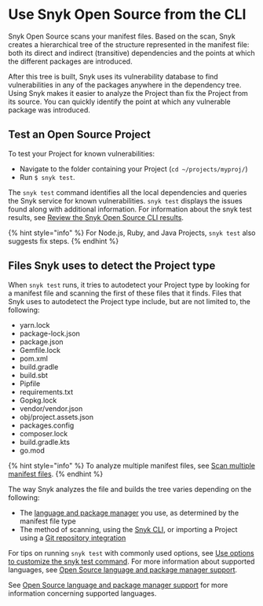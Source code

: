 # Use Snyk Open Source from the CLI

Snyk Open Source scans your manifest files. Based on the scan, Snyk creates a hierarchical tree of the structure represented in the manifest file: both its direct and indirect (transitive) dependencies and the points at which the different packages are introduced.

After this tree is built, Snyk uses its vulnerability database to find vulnerabilities in any of the packages anywhere in the dependency tree. Using Snyk makes it easier to analyze the Project than fix the Project from its source. You can quickly identify the point at which any vulnerable package was introduced.

## Test an Open Source Project

To test your Project for known vulnerabilities:

* Navigate to the folder containing your Project (`cd ~/projects/myproj/`)
* Run `$ snyk test`.

The `snyk test` command identifies all the local dependencies and queries the Snyk service for known vulnerabilities. `snyk test` displays the issues found along with additional information. For information about the snyk test results, see [Review the Snyk Open Source CLI results](../../../scan-application-code/snyk-open-source/use-snyk-open-source-from-the-cli/review-the-snyk-open-source-cli-results.md).

{% hint style="info" %}
For Node.js, Ruby, and Java Projects, `snyk test` also suggests fix steps.
{% endhint %}

## Files Snyk uses to detect the Project type

When `snyk test` runs, it tries to autodetect your Project type by looking for a manifest file and scanning the first of these files that it finds. Files that Snyk uses to autodetect the Project type include, but are not limited to, the following:

* yarn.lock
* package-lock.json
* package.json
* Gemfile.lock
* pom.xml
* build.gradle
* build.sbt
* Pipfile
* requirements.txt
* Gopkg.lock
* vendor/vendor.json
* obj/project.assets.json
* packages.config
* composer.lock
* build.gradle.kts
* go.mod

{% hint style="info" %}
&#x20;To analyze multiple manifest files, see [Scan multiple manifest files](https://app.gitbook.com/o/-M4tdxG8qotLgGZnLpFR/s/-MdwVZ6HOZriajCf5nXH/\~/changes/5224/scan-application-code/snyk-open-source/use-snyk-open-source-from-the-cli/use-options-to-customize-the-snyk-test-command#scan-multiple-manifest-files).
{% endhint %}

The way Snyk analyzes the file and builds the tree varies depending on the following:

* The [language and package manager](../../supported-languages-and-frameworks/supported-languages-frameworks-and-feature-availability-overview.md) you use, as determined by the manifest file type
* The method of scanning, using the [Snyk CLI](../../../snyk-cli/), or importing a Project using a [Git repository integration](../../../integrations/git-repository-scm-integrations/)

For tips on running `snyk test` with commonly used options, see [Use options to customize the snyk test command](../../../scan-application-code/snyk-open-source/use-snyk-open-source-from-the-cli/use-options-to-customize-the-snyk-test-command.md). For more information about supported languages, see [Open Source language and package manager support](../../supported-languages-and-frameworks/supported-languages-frameworks-and-feature-availability-overview.md).

See [Open Source language and package manager support](../../supported-languages-and-frameworks/supported-languages-frameworks-and-feature-availability-overview.md) for more information concerning supported languages.
